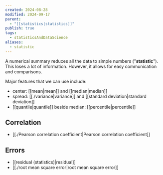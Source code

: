 ```yaml
---
created: 2024-08-28
modified: 2024-09-17
parent:
  - "[[statistics|statistics]]"
publish: true
tags:
  - statisticsAndDataScience
aliases:
  - statistic
---
```

A numerical summary reduces all the data to simple numbers ("**statistic**"). This loses a lot of information. However, it allows for easy communication and comparisons.

Major features that we can use include:
- center: [[mean|mean]] and [[median|median]]
- spread: [[./variance|variance]] and [[standard deviation|standard deviation]]
- [[quantile|quantile]] beside median: [[percentile|percentile]]

## Correlation
- [[./Pearson correlation coefficient|Pearson correlation coefficient]]

## Errors
- [[residual (statistics)|residual]]
- [[./root mean square error|root mean square error]]